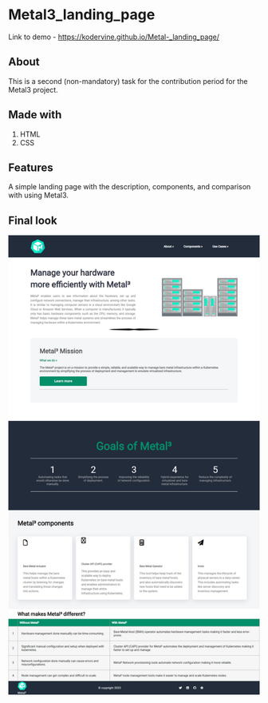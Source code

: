 # Metal3_landing_page

Link to demo - https://kodervine.github.io/Metal-_landing_page/

## About

This is a second (non-mandatory) task for the contribution period for the Metal3 project.

## Made with

1. HTML
2. CSS

## Features

A simple landing page with the description, components, and comparison with using Metal3.

## Final look

![Landing Page](./assets/metal3-landing-page-img.png)
